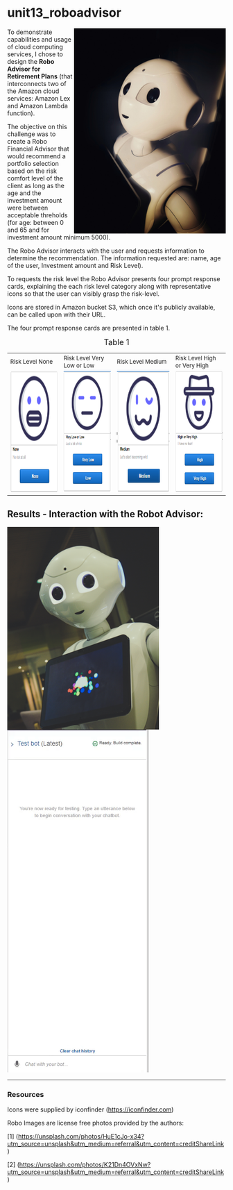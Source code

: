 # unit13_roboadvisor

<img src=RoboAdvisor/Images/possessed-photography-HuE1cJo-x34-unsplash.jpg width="350" align="right" /> To demonstrate capabilities and usage of cloud computing services, I chose to design the **Robo Advisor for Retirement Plans** (that interconnects two of the Amazon cloud services: Amazon Lex and Amazon Lambda function).

The objective on this challenge was to create a Robo Financial Advisor that would recommend a portfolio selection based on the risk comfort level of the client as long as the age and the investment amount were between acceptable threholds (for age: between 0 and 65 and for investment amount minimum 5000).

The Robo Advisor interacts with the user and requests information to determine the recommendation. The information requested are: name, age of the user, Investment amount and Risk Level).

To requests the risk level the Robo Advisor presents four prompt response cards, explaining the each risk level category along with representative icons so that the user can visibly grasp the risk-level. 

Icons are stored in Amazon bucket S3, which once it's publicly available, can be called upon with their URL.

The four prompt response cards are presented in table 1.
<p style="text-align: center;"> <font size="4"> Table 1 </font></p>
<table>
  <tr>
    <td><font size="2">Risk Level None</font></td>
     <td><font size="2">Risk Level Very Low or Low</font></td>
     <td><font size="2">Risk Level Medium</font></td>
     <td><font size="2">Risk Level High or Very High</font></td>
  </tr>
  <tr>
    <td><img src="RoboAdvisor/Images/resp_card_no_risk.png" width=300 height=280></td>
    <td><img src="RoboAdvisor/Images/resp_card_low_risk.png" width=300 height=280></td>
    <td><img src="RoboAdvisor/Images/resp_card_med_risk.png" width=300 height=280></td>
    <td><img src="RoboAdvisor/Images/resp_card_high_risk.png" width=300 height=280></td>
  </tr>
</table>

## Results - Interaction with the Robot Advisor:
<img src=RoboAdvisor/Images/owen-beard-K21Dn4OVxNw-unsplash.jpg width="350" align="left" />

![Close up to chat Advisor](RoboAdvisor/Images/ezgif.com-gif-maker.gif)

___
### Resources

Icons were supplied by iconfinder (https://iconfinder.com)

Robo Images are license free photos provided by the authors:

[1] (https://unsplash.com/photos/HuE1cJo-x34?utm_source=unsplash&utm_medium=referral&utm_content=creditShareLink)

[2] (https://unsplash.com/photos/K21Dn4OVxNw?utm_source=unsplash&utm_medium=referral&utm_content=creditShareLink)

